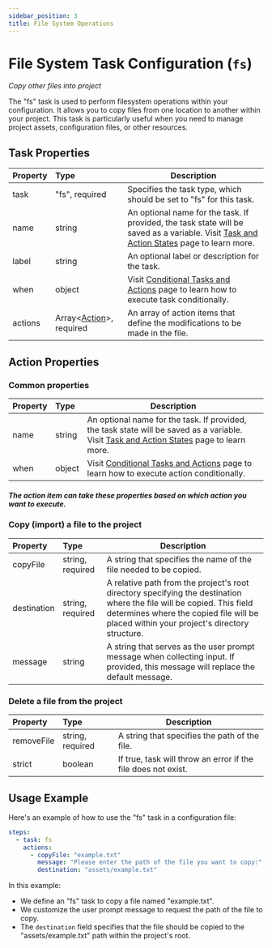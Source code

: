```yaml
---
sidebar_position: 3
title: File System Operations
---
```


# File System Task Configuration (`fs`)

_Copy other files into project_

The "fs" task is used to perform filesystem operations within your configuration. It allows you to copy files from one location to another within your
project. This task is particularly useful when you need to manage project assets, configuration files, or other resources.

## Task Properties

| Property | Type                                            | Description                                                                                                                                              |
|:---------|:------------------------------------------------|----------------------------------------------------------------------------------------------------------------------------------------------------------|
| task     | "fs", required                                  | Specifies the task type, which should be set to "fs" for this task.                                                                                      |
| name     | string                                          | An optional name for the task. If provided, the task state will be saved as a variable. Visit [Task and Action States](../../states) page to learn more. |
| label    | string                                          | An optional label or description for the task.                                                                                                           |
| when     | object                                          | Visit [Conditional Tasks and Actions](../../when) page to learn how to execute task conditionally.                                                       |
| actions  | Array\<[Action](#action-properties)\>, required | An array of action items that define the modifications to be made in the file.                                                                           |

## Action Properties

### Common properties

| Property | Type   | Description                                                                                                                                              |
|:---------|:-------|----------------------------------------------------------------------------------------------------------------------------------------------------------|
| name     | string | An optional name for the task. If provided, the task state will be saved as a variable. Visit [Task and Action States](../../states) page to learn more. |
| when     | object | Visit [Conditional Tasks and Actions](../../when)  page to learn how to execute action conditionally.                                                    |

#### _The action item can take these properties based on which action you want to execute._

### Copy (import) a file to the project

| Property    | Type             | Description                                                                                                                                                                                                       |
|:------------|:-----------------|-------------------------------------------------------------------------------------------------------------------------------------------------------------------------------------------------------------------|
| copyFile    | string, required | A string that specifies the name of the file needed to be copied.                                                                                                                                                 |
| destination | string, required | A relative path from the project's root directory specifying the destination where the file will be copied. This field determines where the copied file will be placed within your project's directory structure. |
| message     | string           | A string that serves as the user prompt message when collecting input. If provided, this message will replace the default message.                                                                                |

### Delete a file from the project

| Property   | Type             | Description                                                   |
|:-----------|:-----------------|---------------------------------------------------------------|
| removeFile | string, required | A string that specifies the path of the file.                 |
| strict     | boolean          | If true, task will throw an error if the file does not exist. |

Usage Example
-------------

Here's an example of how to use the "fs" task in a configuration file:

```yaml
steps:
  - task: fs
    actions:
      - copyFile: "example.txt"
        message: "Please enter the path of the file you want to copy:"
        destination: "assets/example.txt"
```

In this example:

- We define an "fs" task to copy a file named "example.txt".
- We customize the user prompt message to request the path of the file to copy.
- The `destination` field specifies that the file should be copied to the "assets/example.txt" path within the project's root.
